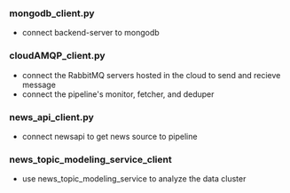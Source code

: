 ### mongodb_client.py  
- connect backend-server to mongodb  

### cloudAMQP_client.py 
- connect the RabbitMQ servers hosted in the cloud to send and recieve message 
- connect the pipeline's monitor, fetcher, and deduper  

### news_api_client.py     
- connect newsapi to get news source to pipeline

### news_topic_modeling_service_client
- use news_topic_modeling_service to analyze the data cluster